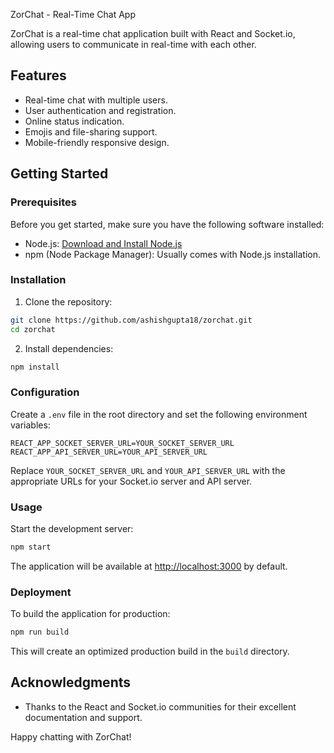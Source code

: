 ZorChat - Real-Time Chat App

ZorChat is a real-time chat application built with React and Socket.io, allowing users to communicate in real-time with each other.

## Features

- Real-time chat with multiple users.
- User authentication and registration.
- Online status indication.
- Emojis and file-sharing support.
- Mobile-friendly responsive design.

## Getting Started

### Prerequisites

Before you get started, make sure you have the following software installed:

- Node.js: [Download and Install Node.js](https://nodejs.org/)
- npm (Node Package Manager): Usually comes with Node.js installation.

### Installation

1. Clone the repository:

```bash
git clone https://github.com/ashishgupta18/zorchat.git
cd zorchat
```

2. Install dependencies:

```bash
npm install
```

### Configuration

Create a `.env` file in the root directory and set the following environment variables:

```
REACT_APP_SOCKET_SERVER_URL=YOUR_SOCKET_SERVER_URL
REACT_APP_API_SERVER_URL=YOUR_API_SERVER_URL
```

Replace `YOUR_SOCKET_SERVER_URL` and `YOUR_API_SERVER_URL` with the appropriate URLs for your Socket.io server and API server.

### Usage

Start the development server:

```bash
npm start
```

The application will be available at [http://localhost:3000](http://localhost:3000) by default.

### Deployment

To build the application for production:

```bash
npm run build
```

This will create an optimized production build in the `build` directory.

## Acknowledgments

- Thanks to the React and Socket.io communities for their excellent documentation and support.

Happy chatting with ZorChat!


